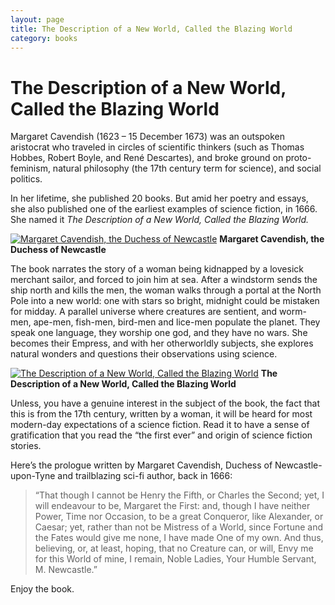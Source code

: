 ```yaml
---
layout: page
title: The Description of a New World, Called the Blazing World
category: books
---
```


# The Description of a New World, Called the Blazing World

Margaret Cavendish (1623 – 15 December 1673) was an outspoken aristocrat who traveled in circles of scientific thinkers (such as Thomas Hobbes, Robert Boyle, and René Descartes), and broke ground on proto-feminism, natural philosophy (the 17th century term for science), and social politics.

In her lifetime, she published 20 books. But amid her poetry and essays, she also published one of the earliest examples of science fiction, in 1666. She named it _The Description of a New World, Called the Blazing World._

[![Margaret Cavendish, the Duchess of Newcastle](https://public.oinam.com/oinam.fyi/images/Margaret-Cavendish-the-Duchess-of-Newcastle.jpg)](https://commons.wikimedia.org/wiki/File:Margaret,_Duchess_of_Newcastle.jpg)
__Margaret Cavendish, the Duchess of Newcastle__

The book narrates the story of a woman being kidnapped by a lovesick merchant sailor, and forced to join him at sea. After a windstorm sends the ship north and kills the men, the woman walks through a portal at the North Pole into a new world: one with stars so bright, midnight could be mistaken for midday. A parallel universe where creatures are sentient, and worm-men, ape-men, fish-men, bird-men and lice-men populate the planet. They speak one language, they worship one god, and they have no wars. She becomes their Empress, and with her otherworldly subjects, she explores natural wonders and questions their observations using science.

[![The Description of a New World, Called the Blazing World](https://public.oinam.com/oinam.fyi/images/book-the-description-of-a-new-world-called-the-blazing-world.jpg)](https://www.amazon.com/Description-Called-Blazing-Active-Contents-ebook/dp/B006M9JH70/)
__The Description of a New World, Called the Blazing World__

Unless, you have a genuine interest in the subject of the book, the fact that this is from the 17th century, written by a woman, it will be heard for most modern-day expectations of a science fiction. Read it to have a sense of gratification that you read the “the first ever” and origin of science fiction stories.

Here’s the prologue written by Margaret Cavendish, Duchess of Newcastle-upon-Tyne and trailblazing sci-fi author, back in 1666:

> “That though I cannot be Henry the Fifth, or Charles the Second; yet, I will endeavour to be, Margaret the First: and, though I have neither Power, Time nor Occasion, to be a great Conqueror, like Alexander, or Caesar; yet, rather than not be Mistress of a World, since Fortune and the Fates would give me none, I have made One of my own. And thus, believing, or, at least, hoping, that no Creature can, or will, Envy me for this World of mine, I remain, Noble Ladies, Your Humble Servant, M. Newcastle.”

Enjoy the book.
